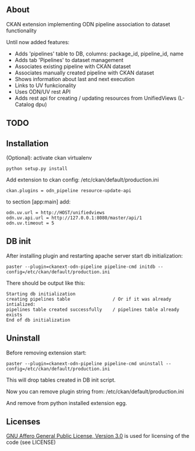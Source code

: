 About
-------

CKAN extension implementing ODN pipeline association to dataset functionality 

Until now added features:
* Adds 'pipelines' table to DB, columns: package_id, pipeline_id, name
* Adds tab 'Pipelines' to dataset management
* Associates existing pipeline with CKAN dataset
* Associates manually created pipeline with CKAN dataset
* Shows information about last and next execution
* Links to UV funkcionality
* Uses ODN/UV rest API
* Adds rest api for creating / updating resources from UnifiedViews (L-Catalog dpu)

TODO
-------


Installation
-------

(Optional): activate ckan virtualenv

``` python setup.py install ```

Add extension to ckan config: /etc/ckan/default/production.ini

``` ckan.plugins = odn_pipeline resource-update-api ```

to section [app:main] add:
```
odn.uv.url = http://HOST/unifiedviews
odn.uv.api.url = http://127.0.0.1:8080/master/api/1
odn.uv.timeout = 5
```

DB init
-------

After installing plugin and restarting apache server start db initialization:

``` paster --plugin=ckanext-odn-pipeline pipeline-cmd initdb --config=/etc/ckan/default/production.ini ```

There should be output like this:
```
Starting db initialization
creating pipelines table				/ Or if it was already intialized:
pipelines table created successfully	/ pipelines table already exists
End of db initialization
```

Uninstall
-------

Before removing extension start:

``` paster --plugin=ckanext-odn-pipeline pipeline-cmd uninstall --config=/etc/ckan/default/production.ini ```

This will drop tables created in DB init script.

Now you can remove plugin string from: /etc/ckan/default/production.ini

And remove from python installed extension egg.

Licenses
-------

[GNU Affero General Public License, Version 3.0](http://www.gnu.org/licenses/agpl-3.0.html) is used for licensing of the code (see LICENSE)
